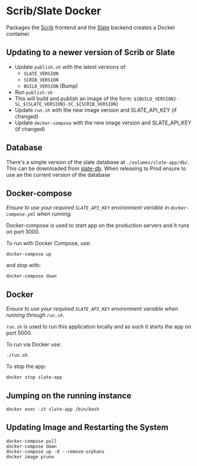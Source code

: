 # Scrib/Slate Docker

Packages the [Scrib](https://github.com/ssanj/scrib) frontend and the [Slate](https://github.com/ssanj/slate) backend creates a Docker container.

## Updating to a newer version of Scrib or Slate

- Update `publish.sh` with the latest versions of:
  - `SLATE_VERSION`
  - `SCRIB_VERSION`
  - `BUILD_VERSION` (Bump)
- Run `publish.sh`
- This will build and publish an image of the form: `${BUILD_VERSION}-SL_${SLATE_VERSION}-SC_${SCRIB_VERSION}`
- Update `run.sh` with the new image version and SLATE_API_KEY (if changed)
- Update `docker-compose` with the new image version and SLATE_API_KEY (if changed)

## Database

There's a simple version of the slate database at `./volumes/slate-app/db/`. This can be downloaded from [slate-db](https://github.com/ssanj/slate-db/releases/). When releasing to Prod ensure to use an the current version of the database

## Docker-compose

_Ensure to use your required `SLATE_API_KEY` environment variable in `docker-compose.yml` when running._

Docker-compose is used to start app on the production servers and it runs on port 3000.

To run with Docker Compose, use:

```
docker-compose up
```

and stop with:

```
docker-compose down
```


## Docker

_Ensure to use your required `SLATE_API_KEY` environment variable when running through `run.sh`._

`run.sh` is used to run this application locally and as such it starts the app on port 5000.

To run via Docker use:

```
./run.sh
```

To stop the app:

```
docker stop slate-app
```


## Jumping on the running instance

```
docker exec -it slate-app /bin/bash
```

## Updating Image and Restarting the System

```
docker-compose pull
docker-compose down
docker-compose up -d --remove-orphans
docker image prune
```